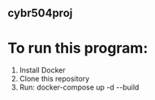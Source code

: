 ## cybr504proj
# To run this program:
1. Install Docker
2. Clone this repository
3. Run:
  docker-compose up -d --build
